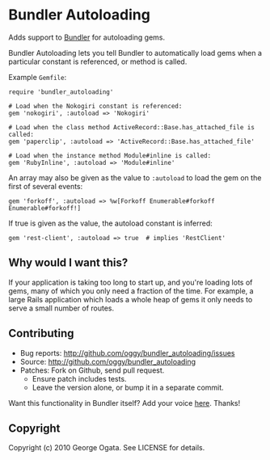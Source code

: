 # Bundler Autoloading

Adds support to [Bundler][bundler] for autoloading gems.

Bundler Autoloading lets you tell Bundler to automatically load gems
when a particular constant is referenced, or method is called.

Example `Gemfile`:

    require 'bundler_autoloading'

    # Load when the Nokogiri constant is referenced:
    gem 'nokogiri', :autoload => 'Nokogiri'

    # Load when the class method ActiveRecord::Base.has_attached_file is called:
    gem 'paperclip', :autoload => 'ActiveRecord::Base.has_attached_file'

    # Load when the instance method Module#inline is called:
    gem 'RubyInline', :autoload => 'Module#inline'

An array may also be given as the value to `:autoload` to load the gem
on the first of several events:

    gem 'forkoff', :autoload => %w[Forkoff Enumerable#forkoff Enumerable#forkoff!]

If true is given as the value, the autoload constant is inferred:

    gem 'rest-client', :autoload => true  # implies 'RestClient'

## Why would I want this?

If your application is taking too long to start up, and you're loading
lots of gems, many of which you only need a fraction of the time.  For
example, a large Rails application which loads a whole heap of gems it
only needs to serve a small number of routes.

## Contributing

* Bug reports: http://github.com/oggy/bundler_autoloading/issues
* Source: http://github.com/oggy/bundler_autoloading
* Patches: Fork on Github, send pull request.
  * Ensure patch includes tests.
  * Leave the version alone, or bump it in a separate commit.

Want this functionality in Bundler itself?  Add your voice
[here][ticket].  Thanks!

## Copyright

Copyright (c) 2010 George Ogata. See LICENSE for details.

[bundler]: http://github.com/carlhuda/bundler
[ticket]: http://github.com/carlhuda/bundler/issues/119
